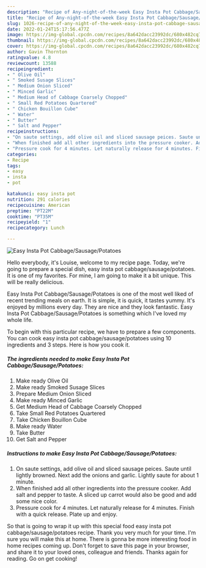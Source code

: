 ```yaml
---
description: "Recipe of Any-night-of-the-week Easy Insta Pot Cabbage/Sausage/Potatoes"
title: "Recipe of Any-night-of-the-week Easy Insta Pot Cabbage/Sausage/Potatoes"
slug: 1026-recipe-of-any-night-of-the-week-easy-insta-pot-cabbage-sausage-potatoes
date: 2022-01-24T15:17:56.477Z
image: https://img-global.cpcdn.com/recipes/8a642dacc23992dc/680x482cq70/easy-insta-pot-cabbagesausagepotatoes-recipe-main-photo.jpg
thumbnail: https://img-global.cpcdn.com/recipes/8a642dacc23992dc/680x482cq70/easy-insta-pot-cabbagesausagepotatoes-recipe-main-photo.jpg
cover: https://img-global.cpcdn.com/recipes/8a642dacc23992dc/680x482cq70/easy-insta-pot-cabbagesausagepotatoes-recipe-main-photo.jpg
author: Gavin Thornton
ratingvalue: 4.8
reviewcount: 13588
recipeingredient:
- " Olive Oil"
- " Smoked Susage Slices"
- " Medium Onion Sliced"
- " Minced Garlic"
- " Medium Head of Cabbage Coarsely Chopped"
- " Small Red Potatoes Quartered"
- " Chicken Bouillon Cube"
- " Water"
- " Butter"
- " Salt and Pepper"
recipeinstructions:
- "On saute settings, add olive oil and sliced sausage peices. Saute until lightly browned. Next add the onions and garlic. Lightly saute for about 1 minute."
- "When finished add all other ingredients into the pressure cooker. Add salt and pepper to taste. A sliced up carrot would also be good and add some nice color."
- "Pressure cook for 4 minutes. Let naturally release for 4 minutes. Finish with a quick release. Plate up and enjoy."
categories:
- Recipe
tags:
- easy
- insta
- pot

katakunci: easy insta pot 
nutrition: 291 calories
recipecuisine: American
preptime: "PT22M"
cooktime: "PT35M"
recipeyield: "1"
recipecategory: Lunch

---
```



![Easy Insta Pot Cabbage/Sausage/Potatoes](https://img-global.cpcdn.com/recipes/8a642dacc23992dc/680x482cq70/easy-insta-pot-cabbagesausagepotatoes-recipe-main-photo.jpg)

Hello everybody, it's Louise, welcome to my recipe page. Today, we're going to prepare a special dish, easy insta pot cabbage/sausage/potatoes. It is one of my favorites. For mine, I am going to make it a bit unique. This will be really delicious.

Easy Insta Pot Cabbage/Sausage/Potatoes is one of the most well liked of recent trending meals on earth. It is simple, it is quick, it tastes yummy. It's enjoyed by millions every day. They are nice and they look fantastic. Easy Insta Pot Cabbage/Sausage/Potatoes is something which I've loved my whole life.




To begin with this particular recipe, we have to prepare a few components. You can cook easy insta pot cabbage/sausage/potatoes using 10 ingredients and 3 steps. Here is how you cook it.

<!--inarticleads1-->

##### The ingredients needed to make Easy Insta Pot Cabbage/Sausage/Potatoes:

1. Make ready  Olive Oil
1. Make ready  Smoked Susage Slices
1. Prepare  Medium Onion Sliced
1. Make ready  Minced Garlic
1. Get  Medium Head of Cabbage Coarsely Chopped
1. Take  Small Red Potatoes Quartered
1. Take  Chicken Bouillon Cube
1. Make ready  Water
1. Take  Butter
1. Get  Salt and Pepper




<!--inarticleads2-->

##### Instructions to make Easy Insta Pot Cabbage/Sausage/Potatoes:

1. On saute settings, add olive oil and sliced sausage peices. Saute until lightly browned. Next add the onions and garlic. Lightly saute for about 1 minute.
1. When finished add all other ingredients into the pressure cooker. Add salt and pepper to taste. A sliced up carrot would also be good and add some nice color.
1. Pressure cook for 4 minutes. Let naturally release for 4 minutes. Finish with a quick release. Plate up and enjoy.




So that is going to wrap it up with this special food easy insta pot cabbage/sausage/potatoes recipe. Thank you very much for your time. I'm sure you will make this at home. There is gonna be more interesting food in home recipes coming up. Don't forget to save this page in your browser, and share it to your loved ones, colleague and friends. Thanks again for reading. Go on get cooking!
